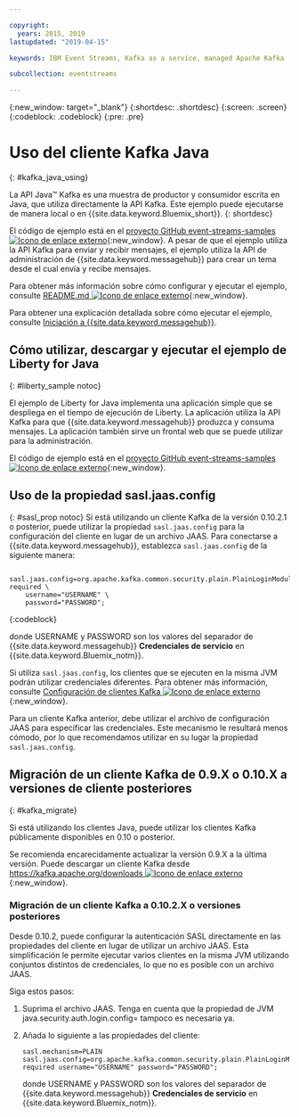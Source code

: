 ```yaml
---

copyright:
  years: 2015, 2019
lastupdated: "2019-04-15"

keywords: IBM Event Streams, Kafka as a service, managed Apache Kafka

subcollection: eventstreams

---
```


{:new_window: target="_blank"}
{:shortdesc: .shortdesc}
{:screen: .screen}
{:codeblock: .codeblock}
{:pre: .pre}

# Uso del cliente Kafka Java
{: #kafka_java_using}

<!-- 21/06/18 - removing until some content ready

## To do: instructions for getting started, with links for more information


## To do: simple send source and receive source in-line


## How to use, download, and run the Java Kafka API sample

-->

La API Java&trade; Kafka es una muestra de productor y consumidor escrita en Java, que utiliza directamente la API Kafka. Este ejemplo puede ejecutarse de manera local o en {{site.data.keyword.Bluemix_short}}.
{: shortdesc}

El código de ejemplo está en el [proyecto GitHub event-streams-samples ![Icono de enlace externo](../../icons/launch-glyph.svg "Icono de enlace externo")](https://github.com/ibm-messaging/event-streams-samples/tree/master/kafka-java-console-sample){:new_window}. A pesar de que el ejemplo
utiliza la API Kafka para enviar y recibir mensajes, el
ejemplo utiliza la API de administración de
{{site.data.keyword.messagehub}}
para crear un tema desde el cual envía y recibe mensajes.

Para obtener más información sobre cómo configurar y ejecutar el ejemplo, consulte [README.md ![Icono de enlace externo](../../icons/launch-glyph.svg "Icono de enlace externo")](https://github.com/ibm-messaging/event-streams-samples/tree/master/kafka-java-console-sample){:new_window}.

Para obtener una explicación detallada sobre cómo ejecutar el ejemplo, consulte [Iniciación a {{site.data.keyword.messagehub}}](/docs/services/EventStreams?topic=eventstreams-getting_started#getting_started_steps).

## Cómo utilizar, descargar y ejecutar el ejemplo de Liberty for Java
{: #liberty_sample notoc}

El ejemplo de Liberty for Java implementa una aplicación simple que se despliega en el tiempo de ejecución de Liberty. La aplicación utiliza la API Kafka para que {{site.data.keyword.messagehub}} produzca y consuma mensajes.
La aplicación también sirve un frontal web que se puede utilizar para la administración.

El código de ejemplo está en el [proyecto GitHub event-streams-samples ![Icono de enlace externo](../../icons/launch-glyph.svg "Icono de enlace externo")](https://github.com/ibm-messaging/event-streams-samples/tree/master/kafka-java-liberty-sample){:new_window}.

<!--
17/10/17 - Karen: following info duplicated at messagehub063 
-->

## Uso de la propiedad sasl.jaas.config
{: #sasl_prop notoc}
Si está utilizando un cliente Kafka de la versión 0.10.2.1 o posterior, puede utilizar la propiedad <code>sasl.jaas.config</code> para la configuración del cliente en lugar de un archivo JAAS. Para conectarse a {{site.data.keyword.messagehub}}, establezca <code>sasl.jaas.config</code> de la siguiente manera:
<pre>
<code>    sasl.jaas.config=org.apache.kafka.common.security.plain.PlainLoginModule required \
    username="USERNAME" \
    password="PASSWORD";</code>
</pre>
{:codeblock}

donde USERNAME y PASSWORD son los valores del separador de {{site.data.keyword.messagehub}} **Credenciales de servicio** en {{site.data.keyword.Bluemix_notm}}.

Si utiliza <code>sasl.jaas.config</code>, los clientes que se ejecuten en la misma JVM podrán utilizar credenciales diferentes. Para obtener más información, consulte [Configuración de clientes Kafka ![Icono de enlace externo](../../icons/launch-glyph.svg "Icono de enlace externo")](http://kafka.apache.org/documentation/#security_sasl_plain_clientconfig){:new_window}.

Para un cliente Kafka anterior, debe utilizar el archivo de configuración JAAS para especificar las credenciales. Este mecanismo le resultará menos cómodo, por lo que recomendamos utilizar en su lugar la propiedad <code>sasl.jaas.config</code>.

<!--
23/04/18 - Karen: following migration info on production in messagehub084 
-->

## Migración de un cliente Kafka de 0.9.X o 0.10.X a versiones de cliente posteriores
{: #kafka_migrate}


Si está utilizando los clientes Java, puede utilizar los clientes Kafka públicamente disponibles en 0.10 o posterior. 

Se recomienda encarecidamente actualizar la versión 0.9.X a la última
versión. Puede descargar un cliente Kafka desde [https://kafka.apache.org/downloads ![Icono de enlace externo](../../icons/launch-glyph.svg "Icono de enlace externo")](https://kafka.apache.org/downloads){:new_window}.

<!--
For information about the implications of using a 0.9.X client, see 
[Backward compatibility](/docs/services/EventStreams?topic=eventstreams-kafka_clients#compatibility).
-->



### Migración de un cliente Kafka a 0.10.2.X o versiones posteriores

Desde 0.10.2, puede configurar la autenticación SASL directamente en las propiedades del cliente en lugar de utilizar un archivo JAAS. Esta simplificación le permite ejecutar varios clientes en la misma JVM utilizando conjuntos distintos de credenciales, lo que no es posible con un archivo JAAS.

Siga estos pasos:

1. Suprima el archivo JAAS. Tenga en cuenta que la propiedad de JVM java.security.auth.login.config=<PATH TO JAAS> tampoco es necesaria ya.
2. Añada lo siguiente a las propiedades del cliente:
    ```
	sasl.mechanism=PLAIN
    sasl.jaas.config=org.apache.kafka.common.security.plain.PlainLoginModule required username="USERNAME" password="PASSWORD";
	```

	donde USERNAME y PASSWORD son los valores del separador de {{site.data.keyword.messagehub}} **Credenciales de servicio** en {{site.data.keyword.Bluemix_notm}}.



